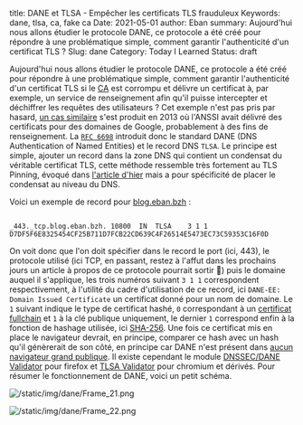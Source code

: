 title: DANE et TLSA - Empêcher les certificats TLS frauduleux
Keywords: dane, tlsa, ca, fake ca
Date: 2021-05-01
author: Eban
summary: Aujourd'hui nous allons étudier le protocole DANE, ce protocole a été créé pour répondre à une problématique simple, comment garantir l'authenticité d'un certificat TLS ?
Slug: dane
Category: Today I Learned
Status: draft

Aujourd'hui nous allons étudier le protocole DANE, ce protocole a été créé pour répondre à une problématique simple, comment garantir l'authenticité d'un certificat TLS si le [CA](https://fr.wikipedia.org/wiki/Autorit%C3%A9_de_certification) est corrompu et délivre un certificat à, par exemple, un service de renseignement afin qu'il puisse intercepter et déchiffrer les requêtes des utilisateurs ? Cet exemple n'est pas pris par hasard, [un cas similaire](https://security.googleblog.com/2013/12/further-improving-digital-certificate.html) s'est produit en 2013 où l'ANSSI avait délivré des certificats pour des domaines de Google, probablement à des fins de renseignement. La [`RFC 6698`](https://tools.ietf.org/html/rfc6698) introduit donc le standard DANE (DNS Authentication of Named Entities) et le record DNS `TLSA`. Le principe est simple, ajouter un record dans la zone DNS qui contient un condensat du véritable certificat TLS, cette méthode ressemble très fortement au TLS Pinning, évoqué dans [l'article d'hier](https://blog.eban.bzh/today-i-learned/dot-doh.html) mais a pour spécificité de placer le condensat au niveau du DNS.

Voici un exemple de record pour [blog.eban.bzh](http://blog.eban.bzh) :

```

_443._tcp.blog.eban.bzh. 10800	IN	TLSA	3 1 1 D7DF5F6E8325454CF25B711D7FCB22CD639C4F26514E5473EC73C59353C16F0D

```

On voit donc que l'on doit spécifier dans le record le port (ici, 443), le protocole utilisé (ici TCP, en passant, restez à l'affut dans les prochains jours un article à propos de ce protocole pourrait sortir 👀) puis le domaine auquel il s'applique, les trois numéros suivant `3 1 1` correspondent respectivement, à l'utilité du cadre d'utilisation de ce record, ici `DANE-EE: Domain Issued Certificate` un certificat donné pour un nom de domaine. Le `1` suivant indique le type de certificat hashé, `0` correspondant à un [certificat fullchain](https://en.wikipedia.org/wiki/Chain_of_trust) et `1` à la clé publique uniquement, le dernier `1` correspond enfin à la fonction de hashage utilisée, ici [SHA-256](https://en.wikipedia.org/wiki/SHA-2). Une fois ce certificat mis en place le navigateur devrait, en principe, comparer ce hash avec un hash qu'il génèrerait de son côté, en principe car DANE n'est présent dans [aucun navigateur grand publique](https://bugzilla.mozilla.org/show_bug.cgi?id=1479423). Il existe cependant le module [DNSSEC/DANE Validator](https://addons.mozilla.org/en-US/firefox/addon/dnssec-dane-validator) pour firefox et [TLSA Validator](https://chrome.google.com/webstore/detail/tlsa-validator/gmgeefghnadlmkpbjfamblomkoknhjga) pour chromium et dérivés. Pour résumer le fonctionnement de DANE, voici un petit schéma.

![/static/img/dane/Frame_21.png](/static/img/dane/Frame_21.png)

![/static/img/dane/Frame_22.png](/static/img/dane/Frame_22.png)
